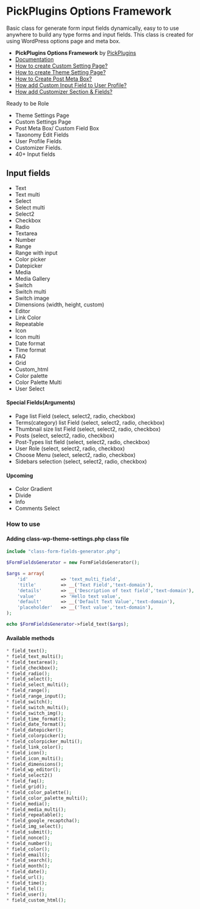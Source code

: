 # PickPlugins Options Framework

Basic class for generate form input fields dynamically, easy to to use anywhere to build any type forms and input fields. This class is created for using WordPress options page and meta box.

* **PickPlugins Options Framework** by  [PickPlugins](https://www.pickplugins.com)
*  [Documentation](https://www.pickplugins.com/documentation/pickplugins-options-framework/)
* [How to create Custom Setting Page?](https://www.pickplugins.com/documentation/pickplugins-options-framework/faq/how-to-create-custom-setting-page/)
* [How to create Theme Setting Page?](https://www.pickplugins.com/documentation/pickplugins-options-framework/faq/how-to-create-theme-setting-page/)
* [How to Create Post Meta Box?](https://www.pickplugins.com/documentation/pickplugins-options-framework/faq/how-to-create-post-meta-box/)
* [How add Custom Input Field to User Profile?](https://www.pickplugins.com/documentation/pickplugins-options-framework/faq/how-to-create-post-meta-box-2/)
* [How add Customizer Section & Fields?](https://www.pickplugins.com/documentation/pickplugins-options-framework/faq/how-add-customizer-section-fields/)

Ready to be Role

* Theme Settings Page
* Custom Settings Page
* Post Meta Box/ Custom Field Box
* Taxonomy Edit Fields
* User Profile Fields
* Customizer Fields.
* 40+ Input fields






## Input fields

* Text
* Text multi
* Select
* Select multi
* Select2
* Checkbox
* Radio
* Textarea
* Number
* Range
* Range with input
* Color picker
* Datepicker
* Media
* Media Gallery
* Switch
* Switch multi
* Switch image
* Dimensions (width, height, custom)
* Editor
* Link Color
* Repeatable
* Icon
* Icon multi
* Date format 
* Time format 
* FAQ
* Grid
* Custom_html
* Color palette
* Color Palette Multi
* User Select

#### Special Fields(Arguments)

* Page list Field (select, select2, radio, checkbox)
* Terms(category) list Field (select, select2, radio, checkbox)
* Thumbnail size list Field (select, select2, radio, checkbox)
* Posts (select, select2, radio, checkbox)
* Post-Types list field (select, select2, radio, checkbox)
* User Role (select, select2, radio, checkbox)
* Choose Menu (select, select2, radio, checkbox)
* Sidebars selection (select, select2, radio, checkbox)

#### Upcoming

* Color Gradient
* Divide
* Info
* Comments Select


### How to use

#### Adding class-wp-theme-settings.php class file
```php
include "class-form-fields-generator.php";
```

```php
$FormFieldsGenerator = new FormFieldsGenerator();

$args = array(
    'id'		    => 'text_multi_field',
    'title'		    => __('Text Field','text-domain'),
    'details'	    => __('Description of text field','text-domain'),
    'value'		    => 'Hello text value',
    'default'		=> __('Default Text Value','text-domain'),
    'placeholder'   => __('Text value','text-domain'),
);

echo $FormFieldsGenerator->field_text($args);
```

#### Available methods

```php
* field_text();
* field_text_multi();
* field_textarea();
* field_checkbox();
* field_radio();
* field_select();
* field_select_multi();
* field_range();
* field_range_input();
* field_switch();
* field_switch_multi();
* field_switch_img();
* field_time_format();
* field_date_format();
* field_datepicker();
* field_colorpicker();
* field_colorpicker_multi();
* field_link_color();
* field_icon();
* field_icon_multi();
* field_dimensions();
* field_wp_editor();
* field_select2()
* field_faq();
* field_grid();
* field_color_palette();
* field_color_palette_multi();
* field_media();
* field_media_multi();
* field_repeatable();
* field_google_recaptcha();
* field_img_select();
* field_submit();
* field_nonce();
* field_number();
* field_color();
* field_email();
* field_search();
* field_month();
* field_date();
* field_url();
* field_time();
* field_tel();
* field_user();
* field_custom_html(); 
```



















